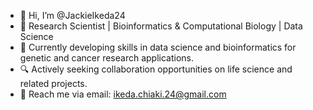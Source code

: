 - 👋 Hi, I’m @JackieIkeda24
- 🔬 Research Scientist | Bioinformatics & Computational Biology | Data Science
- 🌱 Currently developing skills in data science and bioinformatics for genetic and cancer research applications.
- 🔍 Actively seeking collaboration opportunities on life science and related projects.
- 📧 Reach me via email:  <ikeda.chiaki.24@gmail.com>

<!---
JackieIkeda24/JackieIkeda24 is a ✨ special ✨ repository because its `README.md` (this file) appears on your GitHub profile.
You can click the Preview link to take a look at your changes.
--->
